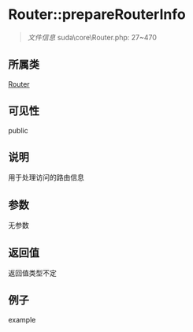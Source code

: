 # Router::prepareRouterInfo



> *文件信息* suda\core\Router.php: 27~470

## 所属类 

[Router](../Router.md)

## 可见性

 public 

## 说明

用于处理访问的路由信息


## 参数


无参数


## 返回值

返回值类型不定


## 例子

example